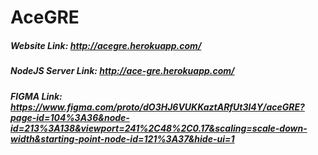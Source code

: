 # AceGRE

##### Website Link: http://acegre.herokuapp.com/

##### NodeJS Server Link: http://ace-gre.herokuapp.com/

##### FIGMA Link: https://www.figma.com/proto/dO3HJ6VUKKaztARfUt3l4Y/aceGRE?page-id=104%3A36&node-id=213%3A138&viewport=241%2C48%2C0.17&scaling=scale-down-width&starting-point-node-id=121%3A37&hide-ui=1
